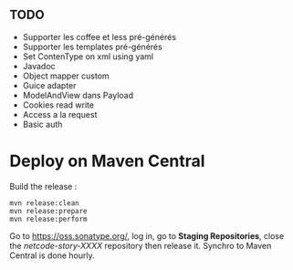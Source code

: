 ## TODO

 + Supporter les coffee et less pré-générés
 + Supporter les templates pré-générés
 + Set ContenType on xml using yaml
 + Javadoc
 + Object mapper custom
 + Guice adapter
 + ModelAndView dans Payload
 + Cookies read write
 + Access a la request
 + Basic auth

# Deploy on Maven Central

Build the release :

	mvn release:clean
	mvn release:prepare
	mvn release:perform

Go to https://oss.sonatype.org/, log in, go to **Staging Repositories**, close the *netcode-story-XXXX* repository then release it.
Synchro to Maven Central is done hourly.

